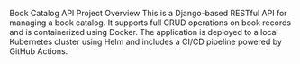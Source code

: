 Book Catalog API
Project Overview
This is a Django-based RESTful API for managing a book catalog. It supports full CRUD operations on book records and is containerized using Docker. The application is deployed to a local Kubernetes cluster using Helm and includes a CI/CD pipeline powered by GitHub Actions.
